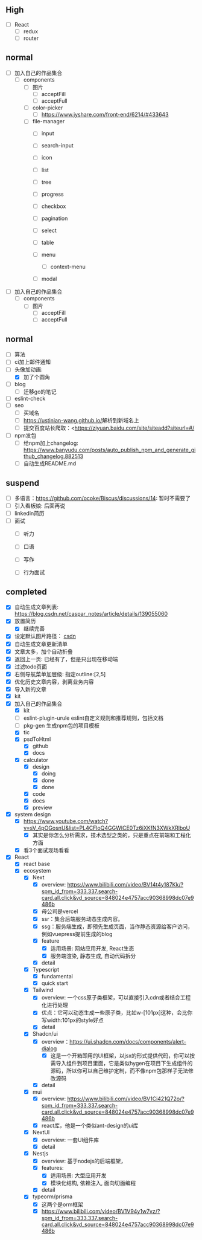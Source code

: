 ##  High

- [ ] React
	- [ ] redux
	- [ ] router
## normal

- [ ] 加入自己的作品集合
	- [ ] components
		- [ ] 图片
			- [ ] acceptFill
			- [ ] acceptFull
		- [ ] color-picker
			- [ ] https://www.jyshare.com/front-end/6214/#433643
		- [ ] file-manager
			- [ ] input
			- [ ] search-input
			- [ ] icon
			- [ ] list
			- [ ] tree
			- [ ] progress
			- [ ] checkbox
			- [ ] pagination
			- [ ] select
			- [ ] table
			- [ ] menu
				- [ ] context-menu
			- [ ] modal


- [ ] 加入自己的作品集合
	- [ ] components
		- [ ] 图片
			- [ ] acceptFill
			- [ ] acceptFull
## normal

- [ ] 算法
- [ ] ci加上邮件通知
- [ ] 头像加动画: 
    - [x] 加了个圆角
- [ ] blog
	- [ ] 迁移go的笔记
- [ ] eslint-check
- [ ] seo
	- [ ] 买域名
	- [ ] <https://ustinian-wang.github.io/>解析到新域名上
	- [ ] 提交百度站长爬取：<https://ziyuan.baidu.com/site/siteadd?siteurl=#/
- [ ] npm发包
	- [ ] 给npm加上changelog: <https://www.banyudu.com/posts/auto_publish_npm_and_generate_github_changelog.882513>
	- [ ] 自动生成README.md
## suspend

- [ ] 多语言：https://github.com/ocoke/Biscus/discussions/14: 暂时不需要了
- [ ] 引入看板娘: 后面再说
- [ ] linkedin简历
- [ ] 面试
	- [ ] 听力
	- [ ] 口语
	- [ ] 写作
	- [ ] 行为面试


## completed
- [x] 自动生成文章列表: https://blog.csdn.net/caspar_notes/article/details/139055060
- [x] 放置简历
    - [x] 继续完善
- [x] 设定默认图片路径： [csdn](https://blog.csdn.net/dxtql/article/details/126238947)
- [x] 自动生成文章更新清单
- [x] 文章太多，加个自动折叠
- [x] 返回上一页: 已经有了，但是只出现在移动端
- [x] 过滤todo页面
- [x] 右侧导航菜单加层级: 指定outline:[2,5]
- [x] 优化历史文章内容，剥离业务内容
- [x] 导入新的文章
 - [x]  kit
- [x] 加入自己的作品集合
	- [x] kit
	- [ ] eslint-plugin-urule eslint自定义规则和推荐规则，包括文档
	- [ ] pkg-gen 生成npm包的项目模板
 	- [x] tic
	- [x] psdToHtml
		- [x] github
		- [x] docs
	- [x] calculator
		- [x] design
			- [x] doing
			- [x] done
			- [x] done
		- [x] code
		- [x] docs
		- [x] preview
- [x]  system design
	- [x] https://www.youtube.com/watch?v=sV_4pOGosnU&list=PL4CFloQ4GGWICE0Tz6iXKfN3XWkXRlboU
		- [x] 其实是你怎么分析需求，技术选型之类的，只是重点在前端和工程化方面
	- [x] 看3个面试现场看看

- [x] React
	- [x] react base
	- [x] ecosystem
		- [x] Next
			- [x] overview: https://www.bilibili.com/video/BV14t4y187Kk/?spm_id_from=333.337.search-card.all.click&vd_source=848024e4757acc90368998dc07e9486b
			- [x] 母公司是vercel
			- [x] ssr：集合后端服务动态生成内容。
			- [x] ssg：服务端生成，即预先生成页面，当作静态资源给客户访问，例如vuepress提前生成的blog
			- [x] feature
				- [x] 适用场景: 网站应用开发, React生态
				- [x] 服务端渲染, 静态生成, 自动代码拆分
			- [x] detail
		- [x] Typescript
			- [x] fundamental
			- [x] quick start
		- [x] Tailwind
			- [x] overview: 一个css原子类框架，可以直接引入cdn或者结合工程化进行处理
			- [x] 优点：它可以动态生成一些原子类，比如w-[101px]这种，会比你写width:101px的style好点
			- [x] detail
		- [x] Shadcn/ui
			- [x] overview：https://ui.shadcn.com/docs/components/alert-dialog
				- [x] 这是一个开箱即用的UI框架，以jsx的形式提供代码，你可以按需导入组件到项目里面，它是类似hygen在项目下生成组件的源码，所以你可以自己维护定制，而不像npm包那样子无法修改源码
			- [x] detail
		- [x] mui
			- [x] overview: https://www.bilibili.com/video/BV1Ci421Q72o/?spm_id_from=333.337.search-card.all.click&vd_source=848024e4757acc90368998dc07e9486b
			- [x] react库，他是一个类似ant-design的ui库
		- [x] NextUl
			- [x] overview: 一套UI组件库
			- [x] detail
		- [x] Nestjs
			- [x] overview: 基于nodejs的后端框架，
			- [x] features:
				- [x] 适用场景: 大型应用开发
				- [x] 模块化结构, 依赖注入, 面向切面编程
			- [x] detail
		- [x] typeorm/prisma
			- [x] 这两个是orm框架
			- [x] https://www.bilibili.com/video/BV1V94y1w7vz/?spm_id_from=333.337.search-card.all.click&vd_source=848024e4757acc90368998dc07e9486b